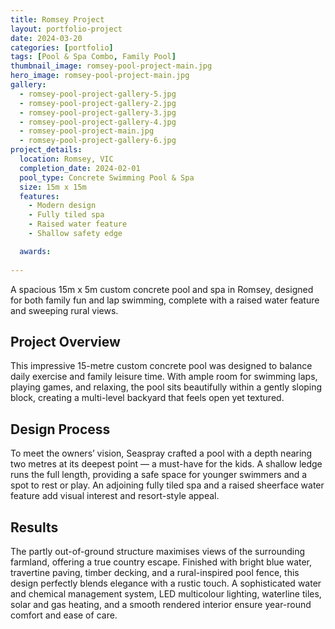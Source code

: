 ```yaml
---
title: Romsey Project
layout: portfolio-project
date: 2024-03-20
categories: [portfolio]
tags: [Pool & Spa Combo, Family Pool]
thumbnail_image: romsey-pool-project-main.jpg
hero_image: romsey-pool-project-main.jpg
gallery:
  - romsey-pool-project-gallery-5.jpg
  - romsey-pool-project-gallery-2.jpg
  - romsey-pool-project-gallery-3.jpg
  - romsey-pool-project-gallery-4.jpg
  - romsey-pool-project-main.jpg
  - romsey-pool-project-gallery-6.jpg
project_details:
  location: Romsey, VIC
  completion_date: 2024-02-01
  pool_type: Concrete Swimming Pool & Spa
  size: 15m x 15m
  features:
    - Modern design
    - Fully tiled spa
    - Raised water feature
    - Shallow safety edge

  awards:
  
---
```


A spacious 15m x 5m custom concrete pool and spa in Romsey, designed for both family fun and lap swimming, complete with a raised water feature and sweeping rural views.

## Project Overview

This impressive 15-metre custom concrete pool was designed to balance daily exercise and family leisure time. With ample room for swimming laps, playing games, and relaxing, the pool sits beautifully within a gently sloping block, creating a multi-level backyard that feels open yet textured.


## Design Process

To meet the owners’ vision, Seaspray crafted a pool with a depth nearing two metres at its deepest point — a must-have for the kids. A shallow ledge runs the full length, providing a safe space for younger swimmers and a spot to rest or play. An adjoining fully tiled spa and a raised sheerface water feature add visual interest and resort-style appeal.

## Results

The partly out-of-ground structure maximises views of the surrounding farmland, offering a true country escape. Finished with bright blue water, travertine paving, timber decking, and a rural-inspired pool fence, this design perfectly blends elegance with a rustic touch. A sophisticated water and chemical management system, LED multicolour lighting, waterline tiles, solar and gas heating, and a smooth rendered interior ensure year-round comfort and ease of care.
